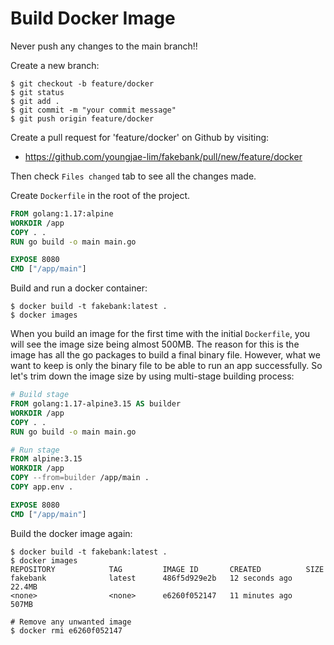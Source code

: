 # Build Docker Image

Never push any changes to the main branch!!

Create a new branch:

```shell
$ git checkout -b feature/docker
$ git status
$ git add .
$ git commit -m "your commit message"
$ git push origin feature/docker
```

Create a pull request for 'feature/docker' on Github by visiting:

- https://github.com/youngjae-lim/fakebank/pull/new/feature/docker

Then check `Files changed` tab to see all the changes made.

Create `Dockerfile` in the root of the project.

```Dockerfile
FROM golang:1.17:alpine
WORKDIR /app
COPY . .
RUN go build -o main main.go

EXPOSE 8080
CMD ["/app/main"]
```

Build and run a docker container:

```shell
$ docker build -t fakebank:latest .
$ docker images
```

When you build an image for the first time with the initial `Dockerfile`, you will see the image size being almost 500MB. The reason for this is the image has all the go packages to build a final binary file. However, what we want to keep is only the binary file to be able to run an app successfully. So let's trim down the image size by using multi-stage building process:

```Dockerfile
# Build stage
FROM golang:1.17-alpine3.15 AS builder
WORKDIR /app
COPY . .
RUN go build -o main main.go

# Run stage
FROM alpine:3.15
WORKDIR /app
COPY --from=builder /app/main .
COPY app.env .

EXPOSE 8080
CMD ["/app/main"]
```

Build the docker image again:

```shell
$ docker build -t fakebank:latest .
$ docker images
REPOSITORY            TAG         IMAGE ID       CREATED          SIZE
fakebank              latest      486f5d929e2b   12 seconds ago   22.4MB
<none>                <none>      e6260f052147   11 minutes ago   507MB

# Remove any unwanted image
$ docker rmi e6260f052147
```

